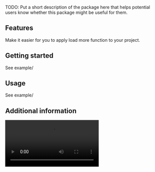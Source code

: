 <!-- 
This README describes the package. If you publish this package to pub.dev,
this README's contents appear on the landing page for your package.

For information about how to write a good package README, see the guide for
[writing package pages](https://dart.dev/guides/libraries/writing-package-pages). 

For general information about developing packages, see the Dart guide for
[creating packages](https://dart.dev/guides/libraries/create-library-packages)
and the Flutter guide for
[developing packages and plugins](https://flutter.dev/developing-packages). 
-->

TODO: Put a short description of the package here that helps potential users
know whether this package might be useful for them.

## Features

Make it easier for you to apply load more function to your project.

## Getting started

See example/

## Usage

See example/

## Additional information

![Example: ](https://github.com/phuhungtran/load-more-std/blob/master/screenshots/example.mp4?raw=true)


